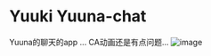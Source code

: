 # Yuuki Yuuna-chat
Yuuna的聊天的app  ... CA动画还是有点问题...
![image](https://github.com/Rah-xeno/yuuki-chat/blob/master/shot/cazy.gif?raw=true)
